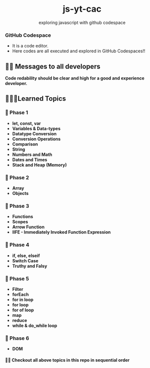 <h1 align="center">js-yt-cac</h1>
<p align="center">exploring javascript with github codespace</p>


<h3><b>GitHub Codespace</b></h3>
<ul>
    <li>It is a code editor.</li>
    <li>Here codes are all executed and explored in GitHub Codespaces!!</li>
</ul>

<h2>🧑‍💻 Messages to all developers</h2>
<b>Code redability should be clear and high for a good and experience developer.

## 🧑🏻‍💻Learned Topics

<h3>🚀 Phase 1</h3>
<ul>
    <li>let, const, var</li>
    <li>Variables & Data-types</li>
    <li>Datatype Conversion</li>
    <li>Conversion Operations</li>
    <li>Comparison</li>
    <li>String</li>
    <li>Numbers and Math</li>
    <li>Dates and Times</li>
    <li>Stack and Heap (Memory)</li>
</ul>

<h3>🚀 Phase 2</h3>
<ul>
    <li>Array</li>
    <li>Objects</li>
</ul>


<h3>🚀 Phase 3</h3>
<ul>
    <li>Functions</li>
    <li>Scopes</li>
    <li>Arrow Function</li>
    <li>IIFE - Immediately Invoked Function Expression</li>
</ul>


<h3>🚀 Phase 4</h3>
<ul>
    <li>if, else, elseif</li>
    <li>Switch Case</li>
    <li>Truthy and Falsy</li>
</ul>


<h3>🚀 Phase 5</h3>
<ul>
    <li>Filter</li>
    <li>forEach</li>
    <li>for in loop</li>
    <li>for loop</li>
    <li>for of loop</li>
    <li>map</li>
    <li>reduce</li>
    <li>while & do_while loop</li>
</ul>


<h3>🚀 Phase 6</h3>
<ul>
    <li>DOM</li>
</ul>



<h4>🧑‍💻 Checkout all above topics in this repo in sequential order</h4>